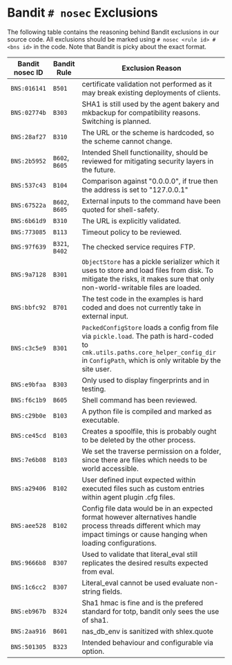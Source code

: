 # Bandit `# nosec` Exclusions

The following table contains the reasoning behind Bandit exclusions in our source code.
All exclusions should be marked using `# nosec <rule id> # <bns id>` in the code.
Note that Bandit is picky about the exact format.

| Bandit nosec ID | Bandit Rule | Exclusion Reason |
| --- | --- | --- |
| `BNS:016141` | `B501` | certificate validation not performed as it may break existing deployments of clients. |
| `BNS:02774b` | `B303` | SHA1 is still used by the agent bakery and mkbackup for compatibility reasons. Switching is planned. |
| `BNS:28af27` | `B310` | The URL or the scheme is hardcoded, so the scheme cannot change. |
| `BNS:2b5952` | `B602`, `B605` | Intended Shell functionaility, should be reviewed for mitigating security layers in the future. |
| `BNS:537c43` | `B104` | Comparison against "0.0.0.0", if true then the address is set to "127.0.0.1" |
| `BNS:67522a` | `B602`, `B605` | External inputs to the command have been quoted for shell-safety. |
| `BNS:6b61d9` | `B310` | The URL is explicitly validated. |
| `BNS:773085` | `B113` | Timeout policy to be reviewed. |
| `BNS:97f639` | `B321`, `B402` | The checked service requires FTP. |
| `BNS:9a7128` | `B301` | `ObjectStore` has a pickle serializer which it uses to store and load files from disk. To mitigate the risks, it makes sure that only non-world-writable files are loaded. |
| `BNS:bbfc92` | `B701` | The test code in the examples is hard coded and does not currently take in external input. |
| `BNS:c3c5e9` | `B301` | `PackedConfigStore` loads a config from file via `pickle.load`. The path is hard-coded to `cmk.utils.paths.core_helper_config_dir` in `ConfigPath`, which is only writable by the site user. |
| `BNS:e9bfaa` | `B303` | Only used to display fingerprints and in testing. |
| `BNS:f6c1b9` | `B605` | Shell command has been reviewed. |
| `BNS:c29b0e` | `B103` | A python file is compiled and marked as executable. |
| `BNS:ce45cd` | `B103` | Creates a spoolfile, this is probably ought to be deleted by the other process. |
| `BNS:7e6b08` | `B103` | We set the traverse permission on a folder, since there are files which needs to be world accessible.|
| `BNS:a29406` | `B102` | User defined input expected within executed files such as custom entries within agent plugin .cfg files. |
| `BNS:aee528` | `B102` | Config file data would be in an expected format however alternatives handle process threads different which may impact timings or cause hanging when loading configurations. |
| `BNS:9666b8` | `B307` | Used to validate that literal_eval still replicates the desired results expected from eval. |
| `BNS:1c6cc2` | `B307` | Literal_eval cannot be used evaluate non-string fields. |
| `BNS:eb967b` | `B324` | Sha1 hmac is fine and is the prefered standard for totp, bandit only sees the use of sha1. |
| `BNS:2aa916` | `B601` | nas_db_env is sanitized with shlex.quote |
| `BNS:501305` | `B323` | Intended behaviour and configurable via option. |
